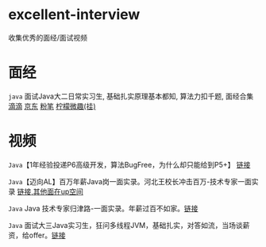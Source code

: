 # excellent-interview
收集优秀的面经/面试视频



# 面经

`java`  面试Java大二日常实习生, 基础扎实原理基本都知, 算法力扣千题, 面经合集 [滴滴](https://blog.csdn.net/m0_60413302/article/details/127591144?spm=1001.2014.3001.5501) [京东](https://blog.csdn.net/m0_60413302/article/details/127590986?spm=1001.2014.3001.5501) [粉笔](https://blog.csdn.net/m0_60413302/article/details/127591060?spm=1001.2014.3001.5501) [柠檬微趣(挂)](https://blog.csdn.net/m0_60413302/article/details/127591111?spm=1001.2014.3001.5501)

# 视频

`Java`【1年经验投递P6高级开发，算法BugFree，为什么却只能给到P5+】 [链接](https://www.bilibili.com/video/BV1We4y1E7a9)

`Java`【迈向AL】百万年薪Java岗一面实录。河北王校长冲击百万-技术专家一面实录 [链接,其他面在up空间](https://www.bilibili.com/video/BV1YF411E77h)

`Java` Java 技术专家归津路-一面实录。年薪过百不如家。[链接](https://www.bilibili.com/video/BV1Gm4y1w7BN)

`Java` 面试大三Java实习生，狂问多线程JVM，基础扎实，对答如流，当场谈薪资，给offer。[链接](https://www.bilibili.com/video/BV115411x7im)
